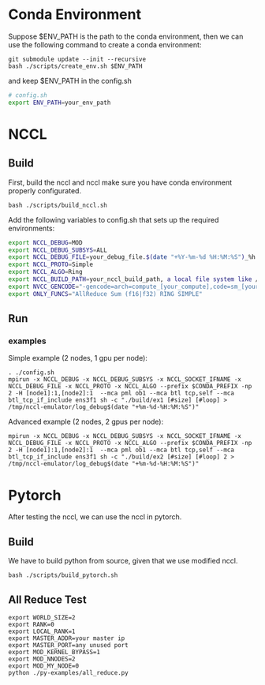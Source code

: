 # Conda Environment

Suppose $ENV_PATH is the path to the conda environment, then we can use the following command to create a conda environment:

```
git submodule update --init --recursive
bash ./scripts/create_env.sh $ENV_PATH
```

and keep $ENV_PATH in the config.sh

```bash
# config.sh
export ENV_PATH=your_env_path

```

# NCCL

## Build

First, build the nccl and nccl make sure you have conda environment properly configurated.

```
bash ./scripts/build_nccl.sh
```

Add the following variables to config.sh that sets up the required environments:

```bash
export NCCL_DEBUG=MOD
export NCCL_DEBUG_SUBSYS=ALL
export NCCL_DEBUG_FILE=your_debug_file.$(date "+%Y-%m-%d %H:%M:%S")_%h:%p%h:%p
export NCCL_PROTO=Simple
export NCCL_ALGO=Ring
export NCCL_BUILD_PATH=your_nccl_build_path, a local file system like /tmp is recommended
export NVCC_GENCODE="-gencode=arch=compute_[your_compute],code=sm_[your_sm]"
export ONLY_FUNCS="AllReduce Sum (f16|f32) RING SIMPLE"
```

## Run

### examples

Simple example (2 nodes, 1 gpu per node): 

```
. ./config.sh
mpirun -x NCCL_DEBUG -x NCCL_DEBUG_SUBSYS -x NCCL_SOCKET_IFNAME -x NCCL_DEBUG_FILE -x NCCL_PROTO -x NCCL_ALGO --prefix $CONDA_PREFIX -np 2 -H [node1]:1,[node2]:1  --mca pml ob1 --mca btl tcp,self --mca btl_tcp_if_include ens3f1 sh -c "./build/ex1 [#size] [#loop] > /tmp/nccl-emulator/log_debug$(date "+%m-%d-%H:%M:%S")"
```

Advanced example (2 nodes, 2 gpus per node): 

```
mpirun -x NCCL_DEBUG -x NCCL_DEBUG_SUBSYS -x NCCL_SOCKET_IFNAME -x NCCL_DEBUG_FILE -x NCCL_PROTO -x NCCL_ALGO --prefix $CONDA_PREFIX -np 2 -H [node1]:1,[node2]:1  --mca pml ob1 --mca btl tcp,self --mca btl_tcp_if_include ens3f1 sh -c "./build/ex2 [#size] [#loop] 2 > /tmp/nccl-emulator/log_debug$(date "+%m-%d-%H:%M:%S")"
```

<!-- mpirun -x NCCL_DEBUG -x NCCL_DEBUG_SUBSYS -x NCCL_SOCKET_IFNAME -x NCCL_DEBUG_FILE -x NCCL_PROTO -x NCCL_ALGO --prefix $CONDA_PREFIX -np 2 -H mcnode02:1,mcnode06:1  --mca pml ob1 --mca btl tcp,self --mca btl_tcp_if_include ens3f1 sh -c "/mnt/scratch/liub0a/nccl-emulator/ex1 100000 10" -->

 <!-- mpirun -x NCCL_DEBUG -x NCCL_DEBUG_SUBSYS -x NCCL_SOCKET_IFNAME -x NCCL_DEBUG_FILE -x NCCL_PROTO -x NCCL_ALGO --prefix $CONDA_PREFIX -np 2 -H mcnode39:1,mcnode40:1  --mca pml ob1 --mca btl tcp,self --mca btl_tcp_if_include enp1s0f0  sh -c "./build/ex2 1000 1 2" -->


# Pytorch

After testing the nccl, we can use the nccl in pytorch.

## Build

We have to build python from source, given that we use modified nccl.


```
bash ./scripts/build_pytorch.sh
```

## All Reduce Test

```
export WORLD_SIZE=2
export RANK=0
export LOCAL_RANK=1
export MASTER_ADDR=your master ip
export MASTER_PORT=any unused port
export MOD_KERNEL_BYPASS=1
export MOD_NNODES=2
export MOD_MY_NODE=0
python ./py-examples/all_reduce.py
```